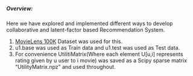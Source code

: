 ##### Overview: 
Here we have explored and implemented different ways to
develop collaborative and latent-factor based Recommendation System.
1. [MovieLens 100K](https://grouplens.org/datasets/movielens/100k/) Dataset was used for this.
2. u1.base was used as Train data and u1.test was used as Test data.
3. For convenience UtilitiMatrix(Where each element U[u,i] represents rating given
by u user to i movie) was saved as a Scipy sparse matrix “UtilityMatrix.npz” and
used throughout.
